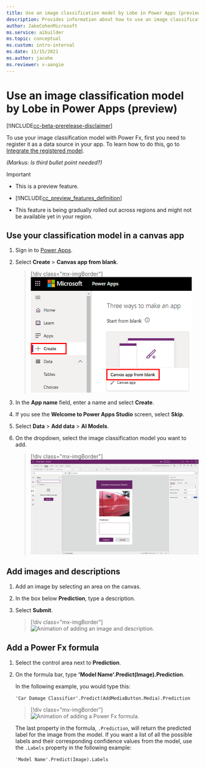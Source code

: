 ```yaml
---
title: Use an image classification model by Lobe in Power Apps (preview) - AI Builder | Microsoft Docs
description: Provides information about how to use an image classification model by Lobe in Power Apps.
author: JakeCohenMicrosoft
ms.service: aibuilder
ms.topic: conceptual
ms.custom: intro-internal
ms.date: 11/15/2021
ms.author: jacohe
ms.reviewer: v-aangie
---
```


# Use an image classification model by Lobe in Power Apps (preview)

[!INCLUDE[cc-beta-prerelease-disclaimer](./includes/cc-beta-prerelease-disclaimer.md)]

To use your image classification model with Power Fx, first you need to register it as a data source in your app. To learn how to do this, go to [Integrate the registered model](https://github.com/microsoft/PowerApps-Samples/tree/master/ai-builder/BringYourOwnModelTutorial#step-32-integrate-the-registered-model).

*(Markus: Is third bullet point needed?)*
> [!IMPORTANT]
> - This is a preview feature.
>
> - [!INCLUDE[cc_preview_features_definition](includes/cc-preview-features-definition.md)]
>
> - This feature is being gradually rolled out across regions and might not be available yet in your region.

## Use your classification model in a canvas app

1. Sign in to [Power Apps](https://make.powerapps.com).

1. Select **Create** > **Canvas app from blank**.

    > [!div class="mx-imgBorder"]
    > ![Screenshot of create a canvas app from blank.](media/powerfx-in-powerapps/create-blank.png "Create a canvas app from blank")

1. In the **App name** field, enter a name and select **Create**.

1. If you see the **Welcome to Power Apps Studio** screen, select **Skip**.

1. Select **Data** > **Add data** > **AI Models**.

1. On the dropdown, select the image classification model you want to add.

    > [!div class="mx-imgBorder"]
    > ![Animation of adding an AI model as a data source.](media/image-classification-component-in-powerapps/add-ai-as-data-source.gif "Add an AI model as a data source")

## Add images and descriptions

1. Add an image by selecting an area on the canvas.

1. In the box below **Prediction**, type a description.

1. Select **Submit**.

    > [!div class="mx-imgBorder"]
    > ![Animation of adding an image and description.](media/image-classification-component-in-powerapps/ai-in-canvas-app.gif "Add an image and description")

## Add a Power Fx formula

1. Select the control area next to **Prediction**.

1. On the formula bar, type **'Model Name'.Predict(Image).Prediction**.

    In the following example, you would type this:

    ````powerapps-dot
    'Car Damage Classifier'.Predict(AddMediaButton.Media).Prediction
    ````
    > [!div class="mx-imgBorder"]
    > ![Animation of adding a Power Fx formula.](media/image-classification-component-in-powerapps/ai-in-power-fx.gif "Add a Power Fx formula")
    
    The last property in the formula, `.Prediction`, will return the predicted label for the image from the model. If you want a list of all the possible labels and their corresponding confidence values from the model, use the `.Labels` property in the following example:

    ````powerapps-dot
    'Model Name'.Predict(Image).Labels
    ````

